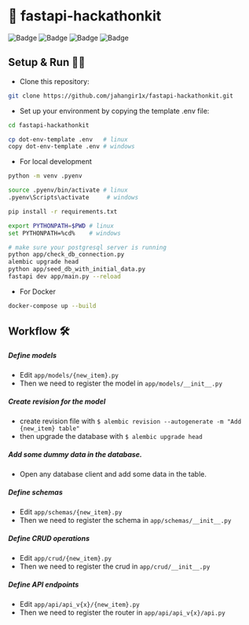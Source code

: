 # 🚀 fastapi-hackathonkit

![Badge](https://img.shields.io/badge/Made%20with-FastAPI-green) ![Badge](https://img.shields.io/badge/PostgreSQL-For%20All%20Your%20Data%20Needs-blue) ![Badge](https://img.shields.io/badge/Dockerized-Yep!-2496ED) ![Badge](https://img.shields.io/badge/Forked-But%20Revamped-red)

## Setup & Run 🏃‍♂️

- Clone this repository:
```bash
git clone https://github.com/jahangir1x/fastapi-hackathonkit.git
```

- Set up your environment by copying the template .env file:
```bash
cd fastapi-hackathonkit

cp dot-env-template .env   # linux
copy dot-env-template .env # windows
```

- For local development
```bash
python -m venv .pyenv

source .pyenv/bin/activate # linux
.pyenv\Scripts\activate     # windows

pip install -r requirements.txt

export PYTHONPATH=$PWD # linux
set PYTHONPATH=%cd%    # windows

# make sure your postgresql server is running
python app/check_db_connection.py
alembic upgrade head
python app/seed_db_with_initial_data.py
fastapi dev app/main.py --reload
```

- For Docker
```bash
docker-compose up --build
```

## Workflow 🛠 ️
##### Define models
- Edit `app/models/{new_item}.py`
- Then we need to register the model in `app/models/__init__.py`
##### Create revision for the model
- create revision file with `$ alembic revision --autogenerate -m "Add {new_item} table"`
- then upgrade the database with `$ alembic upgrade head`
##### Add some dummy data in the database.
- Open any database client and add some data in the table.
##### Define schemas
- Edit `app/schemas/{new_item}.py`
- Then we need to register the schema in `app/schemas/__init__.py`
##### Define CRUD operations
- Edit `app/crud/{new_item}.py`
- Then we need to register the crud in `app/crud/__init__.py`
##### Define API endpoints
- Edit `app/api/api_v{x}/{new_item}.py`
- Then we need to register the router in `app/api/api_v{x}/api.py`
